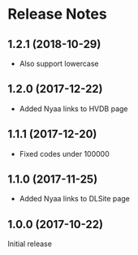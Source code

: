 # Release Notes

## 1.2.1 (2018-10-29)

* Also support lowercase

## 1.2.0 (2017-12-22)

* Added Nyaa links to HVDB page

## 1.1.1 (2017-12-20)

* Fixed codes under 100000

## 1.1.0 (2017-11-25)

* Added Nyaa links to DLSite page

## 1.0.0 (2017-10-22)

Initial release
